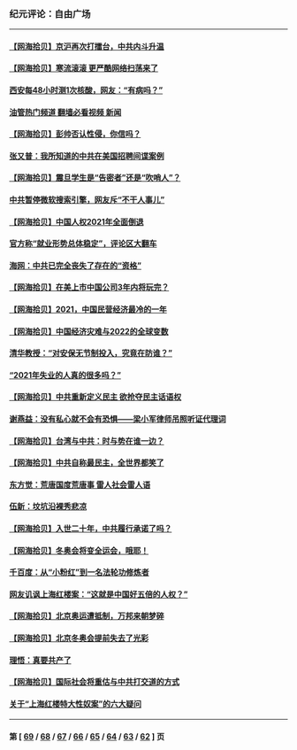 ### 纪元评论：自由广场
---
#### [【网海拾贝】京沪再次打擂台，中共内斗升温](../../pages/nsc993/n13457732.md?12250330) 
#### [【网海拾贝】寒流滚滚 更严酷网络扫荡来了](../../pages/nsc993/n13455879.md?12250330) 
#### [西安每48小时测1次核酸，网友：“有病吗？”](../../pages/nsc993/n13450529.md?12250330) 
#### [油管热门频道 翻墙必看视频 新闻](ok?12250330)
#### [【网海拾贝】彭帅否认性侵，你信吗？](../../pages/nsc993/n13450482.md?12250330) 
#### [张又普：我所知道的中共在美国招聘间谍案例](../../pages/nsc993/n13449142.md?12250330) 
#### [【网海拾贝】震旦学生是“告密者”还是“吹哨人”？](../../pages/nsc993/n13448316.md?12250330) 
#### [中共暂停微软搜索引擎，网友斥“不干人事儿”](../../pages/nsc993/n13446416.md?12250330) 
#### [【网海拾贝】中国人权2021年全面倒退](../../pages/nsc993/n13446392.md?12250330) 
#### [官方称“就业形势总体稳定”，评论区大翻车](../../pages/nsc993/n13446333.md?12250330) 
#### [海网：中共已完全丧失了存在的“资格”](../../pages/nsc993/n13445762.md?12250330) 
#### [【网海拾贝】在美上市中国公司3年内将玩完？](../../pages/nsc993/n13445178.md?12250330) 
#### [【网海拾贝】2021，中国民营经济最冷的一年](../../pages/nsc993/n13443352.md?12250330) 
#### [【网海拾贝】中国经济灾难与2022的全球变数](../../pages/nsc993/n13440982.md?12250330) 
#### [清华教授：“对安保无节制投入，究竟在防谁？”](../../pages/nsc993/n13440939.md?12250330) 
#### [“2021年失业的人真的很多吗？”](../../pages/nsc993/n13438732.md?12250330) 
#### [【网海拾贝】中共重新定义民主 欲抢夺民主话语权](../../pages/nsc993/n13438697.md?12250330) 
#### [谢燕益：没有私心就不会有恐惧——梁小军律师吊照听证代理词](../../pages/nsc993/n13437175.md?12250330) 
#### [【网海拾贝】台湾与中共：时与势在谁一边？](../../pages/nsc993/n13434295.md?12250330) 
#### [【网海拾贝】中共自称最民主，全世界都笑了](../../pages/nsc993/n13432337.md?12250330) 
#### [东方觉：荒唐国度荒唐事 雷人社会雷人语](../../pages/nsc993/n13432163.md?12250330) 
#### [伍新：坟坑沿裸秀悲凉](../../pages/nsc993/n13432204.md?12250330) 
#### [【网海拾贝】入世二十年，中共履行承诺了吗？](../../pages/nsc993/n13431146.md?12250330) 
#### [【网海拾贝】冬奥会将变全运会，哦耶！](../../pages/nsc993/n13429343.md?12250330) 
#### [千百度：从“小粉红”到一名法轮功修炼者](../../pages/nsc993/n13429249.md?12250330) 
#### [网友讥讽上海红楼案：“这就是中国好五倍的人权？”](../../pages/nsc993/n13429214.md?12250330) 
#### [【网海拾贝】北京奥运遭抵制，万邦来朝梦碎](../../pages/nsc993/n13426682.md?12250330) 
#### [【网海拾贝】北京冬奥会提前失去了光彩](../../pages/nsc993/n13423999.md?12250330) 
#### [理悟：真要共产了](../../pages/nsc993/n13423754.md?12250330) 
#### [【网海拾贝】国际社会将重估与中共打交道的方式](../../pages/nsc993/n13421686.md?12250330) 
#### [关于“上海红楼特大性奴案”的六大疑问](../../pages/nsc993/n13421580.md?12250330) 

---
#### 第 [ [69](./69.md?12250330) / [68](./68.md?12250330) / [67](./67.md?12250330) / [66](./66.md?12250330) / [65](./65.md?12250330) / [64](./64.md?12250330) / [63](./63.md?12250330) / [62](./62.md?12250330) ] 页
